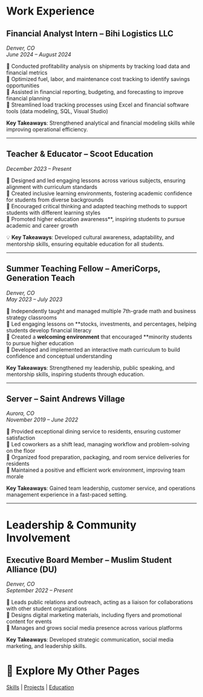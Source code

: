 # Work Experience  

## **Financial Analyst Intern – Bihi Logistics LLC**  
*Denver, CO*  
*June 2024 – August 2024*  

🔹 Conducted profitability analysis on shipments by tracking load data and financial metrics  
🔹 Optimized fuel, labor, and maintenance cost tracking to identify savings opportunities  
🔹 Assisted in financial reporting, budgeting, and forecasting to improve financial planning  
🔹 Streamlined load tracking processes using Excel and financial software tools (data modeling, SQL, Visual Studio)

**Key Takeaways**: Strengthened analytical and financial modeling skills while improving operational efficiency.  

---

## **Teacher & Educator – Scoot Education**  
*December 2023 – Present*  

🔹 Designed and led engaging lessons across various subjects, ensuring alignment with curriculum standards  
🔹 Created inclusive learning environments, fostering academic confidence for students from diverse backgrounds  
🔹 Encouraged critical thinking and adapted teaching methods to support students with different learning styles  
🔹 Promoted higher education awareness**, inspiring students to pursue academic and career growth  

💡 **Key Takeaways**: Developed cultural awareness, adaptability, and mentorship skills, ensuring equitable education for all students.  

---

## **Summer Teaching Fellow – AmeriCorps, Generation Teach**  
*Denver, CO*  
*May 2023 – July 2023*  

🔹 Independently taught and managed multiple 7th-grade math and business strategy classrooms  
🔹 Led engaging lessons on **stocks, investments, and percentages, helping students develop financial literacy  
🔹 Created a **welcoming environment** that encouraged **minority students to pursue higher education  
🔹 Developed and implemented an interactive math curriculum to build confidence and conceptual understanding  

**Key Takeaways**: Strengthened my leadership, public speaking, and mentorship skills, inspiring students through education.  

---

## **Server – Saint Andrews Village**  
*Aurora, CO*  
*November 2019 – June 2022*  

🔹 Provided exceptional dining service to residents, ensuring customer satisfaction  
🔹 Led coworkers as a shift lead, managing workflow and problem-solving on the floor  
🔹 Organized food preparation, packaging, and room service deliveries for residents  
🔹 Maintained a positive and efficient work environment, improving team morale  

**Key Takeaways**: Gained team leadership, customer service, and operations management experience in a fast-paced setting.  

---

# Leadership & Community Involvement  

## **Executive Board Member – Muslim Student Alliance (DU)**  
*Denver, CO*  
*September 2022 – Present*  

🔹 Leads public relations and outreach, acting as a liaison for collaborations with other student organizations  
🔹 Designs digital marketing materials, including flyers and promotional content for events  
🔹 Manages and grows social media presence across various platforms  

**Key Takeaways**: Developed strategic communication, social media marketing, and leadership skills.  


# 🔗 Explore My Other Pages  

[Skills](skills.md) | [Projects](projects.md) | [Education](education.md)  
